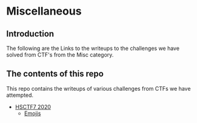 # Miscellaneous

## Introduction

The following are the Links to the writeups to the challenges we have solved from CTF's from the Misc category.

## The contents of this repo 

This repo contains the writeups of various challenges from CTFs we have attempted.

- [HSCTF7 2020](https://ctftime.org/event/939)
    - [Emojis](../HSCTF7/Emojis/)
   





